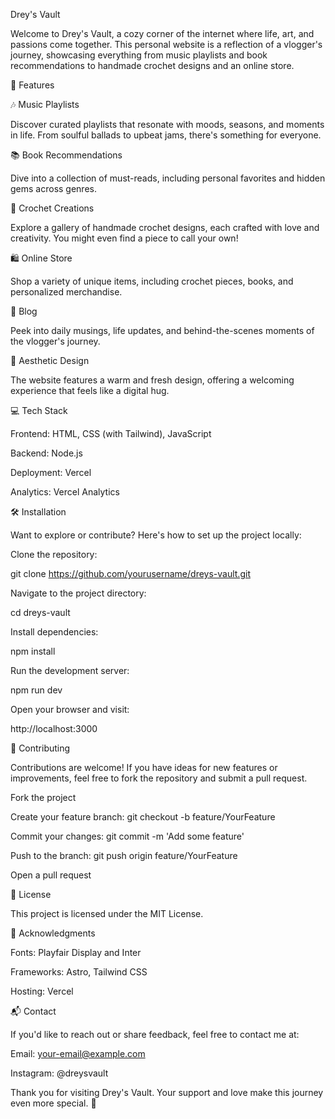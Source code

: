 Drey's Vault

Welcome to Drey's Vault, a cozy corner of the internet where life, art, and passions come together. This personal website is a reflection of a vlogger's journey, showcasing everything from music playlists and book recommendations to handmade crochet designs and an online store.

🌟 Features

🎶 Music Playlists

Discover curated playlists that resonate with moods, seasons, and moments in life. From soulful ballads to upbeat jams, there's something for everyone.

📚 Book Recommendations

Dive into a collection of must-reads, including personal favorites and hidden gems across genres.

🧶 Crochet Creations

Explore a gallery of handmade crochet designs, each crafted with love and creativity. You might even find a piece to call your own!

🛍️ Online Store

Shop a variety of unique items, including crochet pieces, books, and personalized merchandise.

📝 Blog

Peek into daily musings, life updates, and behind-the-scenes moments of the vlogger's journey.

🌸 Aesthetic Design

The website features a warm and fresh design, offering a welcoming experience that feels like a digital hug.

💻 Tech Stack

Frontend: HTML, CSS (with Tailwind), JavaScript

Backend: Node.js

Deployment: Vercel

Analytics: Vercel Analytics

🛠️ Installation

Want to explore or contribute? Here's how to set up the project locally:

Clone the repository:

git clone https://github.com/yourusername/dreys-vault.git

Navigate to the project directory:

cd dreys-vault

Install dependencies:

npm install

Run the development server:

npm run dev

Open your browser and visit:

http://localhost:3000

🤝 Contributing

Contributions are welcome! If you have ideas for new features or improvements, feel free to fork the repository and submit a pull request.

Fork the project

Create your feature branch: git checkout -b feature/YourFeature

Commit your changes: git commit -m 'Add some feature'

Push to the branch: git push origin feature/YourFeature

Open a pull request

📄 License

This project is licensed under the MIT License.

🙏 Acknowledgments

Fonts: Playfair Display and Inter

Frameworks: Astro, Tailwind CSS

Hosting: Vercel

📬 Contact

If you'd like to reach out or share feedback, feel free to contact me at:

Email: your-email@example.com

Instagram: @dreysvault

Thank you for visiting Drey's Vault. Your support and love make this journey even more special. 🌸

